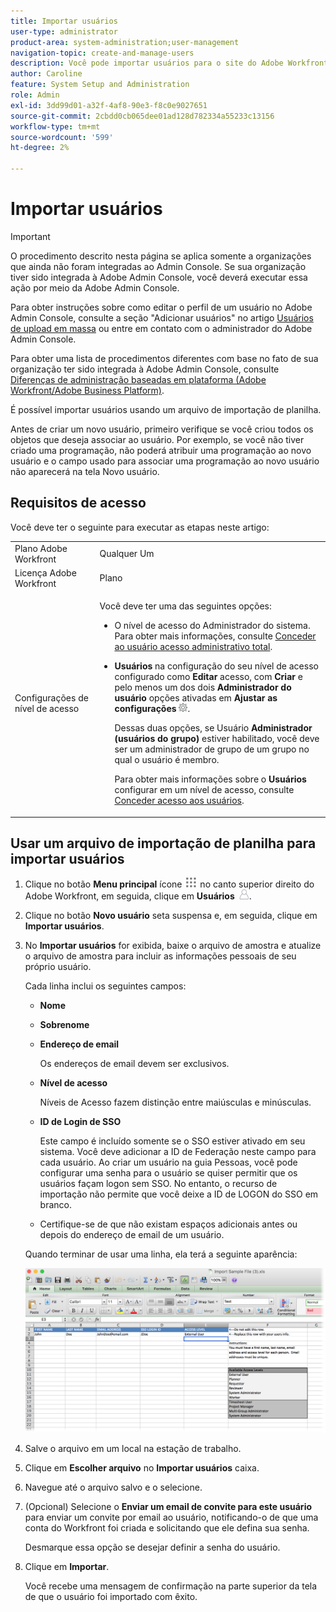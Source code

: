 ```yaml
---
title: Importar usuários
user-type: administrator
product-area: system-administration;user-management
navigation-topic: create-and-manage-users
description: Você pode importar usuários para o site do Adobe Workfront sincronizando usuários de um serviço de diretório de rede (como o Ative Diretory ou outro diretório LDAP) ou pode importar usuários usando um arquivo de importação de planilha.
author: Caroline
feature: System Setup and Administration
role: Admin
exl-id: 3dd99d01-a32f-4af8-90e3-f8c0e9027651
source-git-commit: 2cbdd0cb065dee01ad128d782334a55233c13156
workflow-type: tm+mt
source-wordcount: '599'
ht-degree: 2%

---
```


# Importar usuários

>[!IMPORTANT]
>
>O procedimento descrito nesta página se aplica somente a organizações que ainda não foram integradas ao Admin Console. Se sua organização tiver sido integrada à Adobe Admin Console, você deverá executar essa ação por meio da Adobe Admin Console.
>
>Para obter instruções sobre como editar o perfil de um usuário no Adobe Admin Console, consulte a seção &quot;Adicionar usuários&quot; no artigo [Usuários de upload em massa](https://helpx.adobe.com/enterprise/using/bulk-upload-users.html) ou entre em contato com o administrador do Adobe Admin Console.
>
>Para obter uma lista de procedimentos diferentes com base no fato de sua organização ter sido integrada à Adobe Admin Console, consulte [Diferenças de administração baseadas em plataforma (Adobe Workfront/Adobe Business Platform)](../../../administration-and-setup/get-started-wf-administration/actions-in-admin-console.md).

É possível importar usuários usando um arquivo de importação de planilha.

Antes de criar um novo usuário, primeiro verifique se você criou todos os objetos que deseja associar ao usuário. Por exemplo, se você não tiver criado uma programação, não poderá atribuir uma programação ao novo usuário e o campo usado para associar uma programação ao novo usuário não aparecerá na tela Novo usuário.

## Requisitos de acesso

Você deve ter o seguinte para executar as etapas neste artigo:

<table style="table-layout:auto"> 
 <col> 
 <col> 
 <tbody> 
  <tr> 
   <td role="rowheader">Plano Adobe Workfront</td> 
   <td>Qualquer Um</td> 
  </tr> 
  <tr> 
   <td role="rowheader">Licença Adobe Workfront</td> 
   <td>Plano</td> 
  </tr> 
  <tr> 
   <td role="rowheader">Configurações de nível de acesso</td> 
   <td> <p>Você deve ter uma das seguintes opções:</p> 
    <ul> 
     <li> <p>O nível de acesso do Administrador do sistema. Para obter mais informações, consulte <a href="../../../administration-and-setup/add-users/configure-and-grant-access/grant-a-user-full-administrative-access.md" class="MCXref xref">Conceder ao usuário acesso administrativo total</a>. </p> </li> 
     <li> <p><b>Usuários</b> na configuração do seu nível de acesso configurado como <b>Editar</b> acesso, com <b>Criar</b> e pelo menos um dos dois <b>Administrador do usuário</b> opções ativadas em <b>Ajustar as configurações</b> <img src="assets/gear-icon-in-access-levels.png">. </p> <p>Dessas duas opções, se Usuário <b>Administrador (usuários do grupo)</b> estiver habilitado, você deve ser um administrador de grupo de um grupo no qual o usuário é membro.</p> <p>Para obter mais informações sobre o <b>Usuários</b> configurar em um nível de acesso, consulte <a href="../../../administration-and-setup/add-users/configure-and-grant-access/grant-access-other-users.md" class="MCXref xref">Conceder acesso aos usuários</a>.</p> </li> 
    </ul> </td> 
  </tr> 
 </tbody> 
</table>

## Usar um arquivo de importação de planilha para importar usuários

1. Clique no botão **Menu principal** ícone ![](assets/main-menu-icon.png) no canto superior direito do Adobe Workfront, em seguida, clique em **Usuários** ![](assets/users-icon-in-main-menu.png).

1. Clique no botão **Novo usuário** seta suspensa e, em seguida, clique em **Importar usuários**.

1. No **Importar usuários** for exibida, baixe o arquivo de amostra e atualize o arquivo de amostra para incluir as informações pessoais de seu próprio usuário.

   Cada linha inclui os seguintes campos:

   * **Nome**
   * **Sobrenome**
   * **Endereço de email**

      Os endereços de email devem ser exclusivos.

   * **Nível de acesso**

      Níveis de Acesso fazem distinção entre maiúsculas e minúsculas.

   * **ID de Login de SSO**

      Este campo é incluído somente se o SSO estiver ativado em seu sistema. Você deve adicionar a ID de Federação neste campo para cada usuário. Ao criar um usuário na guia Pessoas, você pode configurar uma senha para o usuário se quiser permitir que os usuários façam logon sem SSO. No entanto, o recurso de importação não permite que você deixe a ID de LOGON do SSO em branco.

   * Certifique-se de que não existam espaços adicionais antes ou depois do endereço de email de um usuário.

   Quando terminar de usar uma linha, ela terá a seguinte aparência:

   ![import-new-users.png](assets/importing-new-users.png)

1. Salve o arquivo em um local na estação de trabalho.
1. Clique em **Escolher arquivo** no **Importar usuários** caixa.

1. Navegue até o arquivo salvo e o selecione.
1. (Opcional) Selecione o **Enviar um email de convite para este usuário** para enviar um convite por email ao usuário, notificando-o de que uma conta do Workfront foi criada e solicitando que ele defina sua senha.

   Desmarque essa opção se desejar definir a senha do usuário.

1. Clique em **Importar**.

   Você recebe uma mensagem de confirmação na parte superior da tela de que o usuário foi importado com êxito.

